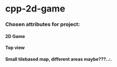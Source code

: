 # cpp-2d-game
### Chosen attributes for project:
#### 2D Game
#### Top view
#### Small tilebased map, different areas maybe???..:.
